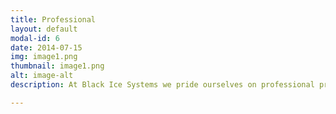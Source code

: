 ```yaml
---
title: Professional
layout: default
modal-id: 6
date: 2014-07-15
img: image1.png
thumbnail: image1.png
alt: image-alt
description: At Black Ice Systems we pride ourselves on professional project delivery. Our own engineering systems and processes are built in line with the requirements of AS61508, the "parent" functional safety standard, which allows us to deliver professional high value results for our customers.

---
```

